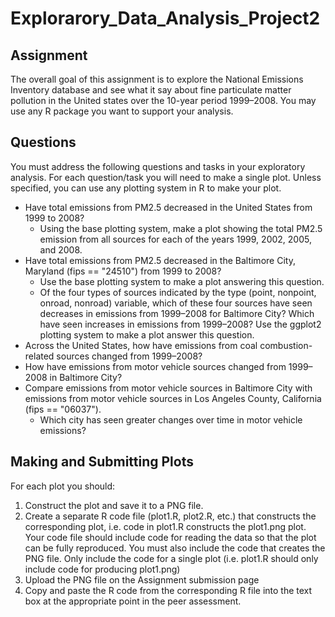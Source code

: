 # Explorarory_Data_Analysis_Project2
## Assignment 
The overall goal of this assignment is to explore the National Emissions Inventory database and see what it say about fine particulate matter pollution in the United states over the 10-year period 1999–2008. You may use any R package you want to support your analysis.

## Questions

You must address the following questions and tasks in your exploratory analysis. For each question/task you will need to make a single  plot. Unless specified, you can use any plotting system in R to make your plot.

* Have total emissions from PM2.5 decreased in the United States from 1999 to 2008? 
  * Using the base plotting system, make a plot showing the total PM2.5 emission from all sources for each of the years 1999, 2002, 2005,     and 2008.
* Have total emissions from PM2.5 decreased in the Baltimore City, Maryland (fips == "24510") from 1999 to 2008? 
  * Use the base plotting system to make a plot answering this question.
  * Of the four types of sources indicated by the type (point, nonpoint, onroad, nonroad) variable, which of these four sources have seen     decreases in emissions from 1999–2008 for Baltimore City? Which have seen increases in emissions from 1999–2008? Use the ggplot2           plotting system to make a plot answer this question.
* Across the United States, how have emissions from coal combustion-related sources changed from 1999–2008?
* How have emissions from motor vehicle sources changed from 1999–2008 in Baltimore City?
* Compare emissions from motor vehicle sources in Baltimore City with emissions from motor vehicle sources in Los Angeles County, California (fips == "06037"). 
  * Which city has seen greater changes over time in motor vehicle emissions?


## Making and Submitting Plots

For each plot you should:

1. Construct the plot and save it to a PNG file.
2. Create a separate R code file (plot1.R, plot2.R, etc.) that constructs the corresponding plot, i.e. code in plot1.R constructs the plot1.png plot. Your code file should include code for reading the data so that the plot can be fully reproduced. You must also include the code that creates the PNG file. Only include the code for a single plot (i.e. plot1.R should only include code for producing plot1.png)
3. Upload the PNG file on the Assignment submission page
4. Copy and paste the R code from the corresponding R file into the text box at the appropriate point in the peer assessment.

